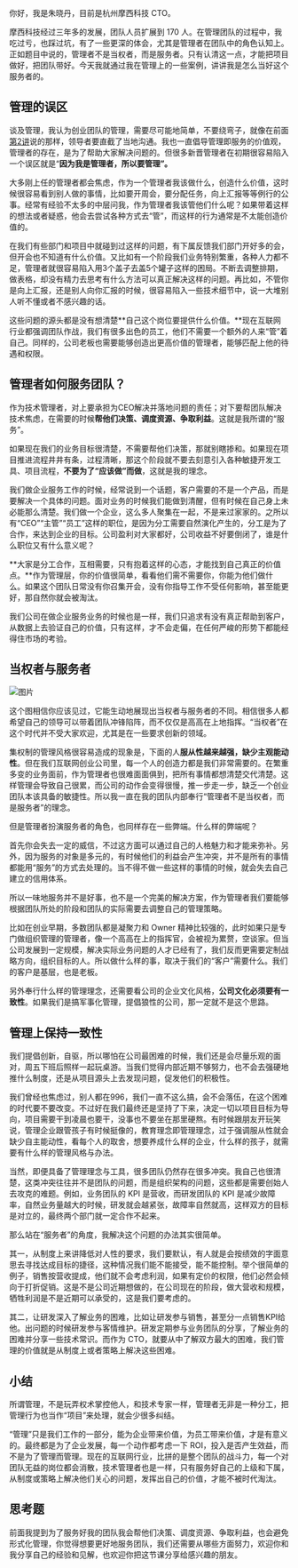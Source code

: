 你好，我是朱晓丹，目前是杭州摩西科技 CTO。

摩西科技经过三年多的发展，团队人员扩展到 170 人。在管理团队的过程中，我吃过亏，也踩过坑，有了一些更深的体会，尤其是管理者在团队中的角色认知上。正如题目中说的，管理者不是当权者，而是服务者。只有认清这一点，才能把项目做好，把团队带好。今天我就通过我在管理上的一些案例，讲讲我是怎么当好这个服务者的。

## **管理的误区**

谈及管理，我认为创业团队的管理，需要尽可能地简单，不要绕弯子，就像在前面[第2讲](https://time.geekbang.org/column/article/599281)说的那样，领导者要直截了当地沟通。我也一直倡导管理即服务的价值观，管理者的存在，是为了帮助大家解决问题的。但很多新晋管理者在初期很容易陷入一个误区就是“**因为我是管理者，所以要管理”。**

大多刚上任的管理者都会焦虑，作为一个管理者我该做什么，创造什么价值，这时候很容易看到别人做的事情，比如要开周会，要分配任务，向上汇报等等例行的公事。经常有经验不太多的中层问我，作为管理者我该管他们什么呢？如果带着这样的想法或者疑惑，他会去尝试各种方式去“管”，而这样的行为通常是不太能创造价值的。

在我们有些部门和项目中就碰到过这样的问题，有下属反馈我们部门开好多的会，但开会也不知道有什么价值。又比如有一个阶段我们业务特别繁重，各种人力都不足，管理者就很容易陷入用3个盖子去盖5个罐子这样的困局。不断去调整排期，做表格，却没有精力去思考有什么方法可以真正解决这样的问题。再比如，不管你是向上汇报，还是别人向你汇报的时候，很容易陷入一些技术细节中，说一大堆别人听不懂或者不感兴趣的话。

这些问题的源头都是没有想清楚**自己这个岗位要提供什么价值。**现在互联网行业都强调团队作战，我们有很多出色的员工，他们不需要一个额外的人来“管”着自己。同样的，公司老板也需要能够创造出更高价值的管理者，能够匹配上他的待遇和权限。

## 管理者如何服务团队？

作为技术管理者，对上要承担为CEO解决并落地问题的责任；对下要帮团队解决技术焦虑，在需要的时候**帮他们决策、调度资源、争取利益**。这就是我所谓的“服务”。

如果现在我们的业务目标很清楚，不需要帮他们决策，那就别瞎掺和。如果现在项目推进流程井井有条，过程清晰，那这个阶段就不要去刻意引入各种敏捷开发工具、项目流程，**不要为了“应该做”而做**，这就是我的理念。

我们做企业服务工作的时候，经常说到一个话题，客户需要的不是一个产品，而是要解决一个具体的问题。面对业务的时候我们能做到清醒，但有时候在自己身上未必能那么清楚。我们做一个企业，这么多人聚集在一起，不是来过家家的。之所以有“CEO”“主管”“员工”这样的职位，是因为分工需要自然演化产生的，分工是为了合作，来达到企业的目标。公司盈利对大家都好，公司收益不好要倒闭了，谁是什么职位又有什么意义呢？

**大家是分工合作，互相需要，只有抱着这样的心态，才能找到自己真正的价值点。**作为管理层，你的价值很简单，看看他们需不需要你，你能为他们做什么。如果这个团队日常没有你召集开会，没有你指导工作不受任何影响，甚至能更好，那自然你就会被淘汰。

我们公司在做企业服务业务的时候也是一样，我们只追求有没有真正帮助到客户，从数据上去验证自己的价值，只有这样，才不会走偏，在任何严峻的形势下都能经得住市场的考验。

## **当权者与服务者**

![图片](https://static001.geekbang.org/resource/image/7d/d0/7d8014e12e9ce6722caa1ef386e5ebd0.jpg?wh=791x728 "图片源于网络")

这个图相信你应该见过，它能生动地展现出当权者与服务者的不同。相信很多人都希望自己的领导可以带着团队冲锋陷阵，而不仅仅是高高在上地指挥。“当权者”在这个时代并不受大家欢迎，尤其是在一些要求创新的领域。

集权制的管理风格很容易造成的现象是，下面的人**服从性越来越强，缺少主观能动性**。但在我们互联网创业公司里，每一个人的创造力都是我们非常需要的。在繁重多变的业务面前，作为管理者也很难面面俱到，把所有事情都想清楚交代清楚。这样管理会导致自己很累，而公司的动作会变得很慢，推一步走一步，缺乏一个创业团队本该具备的敏捷性。所以我一直在我的团队内部奉行“管理者不是当权者，而是服务者”的理念。

但是管理者扮演服务者的角色，也同样存在一些弊端。什么样的弊端呢？

首先你会失去一定的威信，不过这方面可以通过自己的人格魅力和才能来弥补。另外，因为服务的对象是多元的，有时候他们的利益会产生冲突，并不是所有的事情都能用“服务”的方式去处理的。当不得不做一些这样的事情的时候，就会失去自己建立的信用体系。

所以一味地服务并不是好事，也不是一个完美的解决方案，作为管理者我们要能够根据团队所处的阶段和团队的实际需要去调整自己的管理策略。

比如在创业早期，多数团队都是凝聚力和 Owner 精神比较强的，此时如果只是专门做组织管理的管理者，像一个高高在上的指挥官，会被视为累赘，空谈家。但当公司发展到一定规模，解决实际业务问题的人才已经有了，我们反而更需要定制战略方向，组织目标的人。所以做什么样的事，取决于我们的“客户”需要什么。我们的客户是基层，也是老板。

另外奉行什么样的管理理念，还需要看公司的企业文化风格，**公司文化必须要有一致性**。如果我们是搞军事化管理，提倡狼性的公司，那一定就不是这个思路。

## **管理上保持一致性**

我们提倡创新，自驱，所以哪怕在公司最困难的时候，我们还是会尽量乐观的面对，周五下班后照样一起玩桌游。当我们觉得内部近期不够努力，也不会去强硬地推什么制度，还是从项目源头上去发现问题，促发他们的积极性。

我们曾经也焦虑过，别人都在996，我们一直不这么搞，会不会落伍，在这个困难的时代要不要改变。不过好在我们最终还是坚持了下来，决定一切以项目目标为导向，项目需要干到凌晨也要干，没事也不要坐在那里硬熬。有时候跟朋友开玩笑说，管理企业跟管孩子有时候挺像的，教育理念即管理理念，过于强调服从性就会缺少自主能动性，看每个人的取舍，想要养成什么样的企业，什么样的孩子，就需要有什么样的管理风格与办法。

当然，即便具备了管理理念与工具，很多团队仍然存在很多冲突。我自己也很清楚，这类冲突往往并不是团队的问题，而是组织架构的问题，这些都是需要创始人去攻克的难题。例如，业务团队的 KPI 是营收，而研发团队的 KPI 是减少故障率，自然业务量越大的时候，研发就会越紧张，故障率自然就高，这样双方的目标是对立的，最终两个部门就一定合作不起来。

那么站在“服务者”的角度，我解决这个问题的办法其实很简单。

其一，从制度上来讲降低对人性的要求，我们要默认，有人就是会按绩效的字面意思去寻找达成目标的捷径，这种情况我们能不能接受，能不能控制。举个很简单的例子，销售按营收提成，他们就不会考虑利润，如果有定价的权限，他们必然会倾向于打折促销。这是不是公司近期想做的，在公司现在的阶段，做大营收和规模，牺牲利润是不是近期可以承受的，这是我们要考虑的。

其二，让研发深入了解业务的困难，比如让研发参与销售，甚至分一点销售KPI给他。出问题的时候研发参与客情维护。研发定期参与业务团队的分享，了解业务的困难并分享一些技术常识。而作为 CTO，就要从中了解双方最大的困难，我们管理的价值就是从制度上或者策略上解决这些困难。

## **小结**

所谓管理，不是玩弄权术掌控他人，和技术专家一样，管理者无非是一种分工，把管理行为也当作“项目”来处理，就会少很多纠结。

“管理”只是我们工作的一部分，能为企业带来价值，为员工带来价值，才是有意义的。最终都是为了企业发展，每一个动作都考虑一下 ROI，投入是否产生效益，而不是为了管理而管理。现在的互联网行业，比拼的是整个团队的战斗力，每一个对团队无益的岗位都会消散，技术管理者也是一样，只有服务好自己的上级和下属，从制度或策略上解决他们关心的问题，发挥出自己的价值，才能不被时代淘汰。

## **思考题**

前面我提到为了服务好我的团队我会帮他们决策、调度资源、争取利益，也会避免形式化管理，你觉得想要更好地服务团队，我们还需要从哪些方面努力，欢迎你和我分享自己的经验和见解，也欢迎你把这节课分享给感兴趣的朋友。